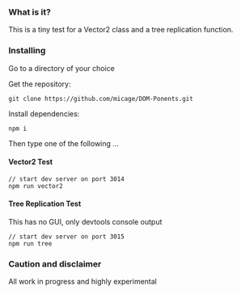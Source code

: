 ### What is it?
This is a tiny test for a Vector2 class and a tree replication function.

### Installing
Go to a directory of your choice

Get the repository:
```
git clone https://github.com/micage/DOM-Ponents.git
```

Install dependencies:
```
npm i
```

Then type one of the following ...

#### Vector2 Test
```
// start dev server on port 3014
npm run vector2
```

#### Tree Replication Test
This has no GUI, only devtools console output
```
// start dev server on port 3015
npm run tree
```

### Caution and disclaimer
All work in progress and highly experimental
